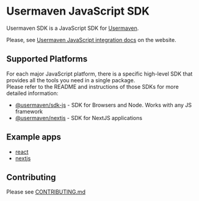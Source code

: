 # Usermaven JavaScript SDK

Usermaven SDK is a JavaScript SDK for [Usermaven](https://usermaven.com).

Please, see [Usermaven JavaScript integration docs](https://usermaven.com/docs/integrations/javascript) on the website.

## Supported Platforms

For each major JavaScript platform, there is a specific high-level SDK that provides all the tools you need in a single package.<br/>Please refer to the README and instructions of those SDKs for more detailed information:

* [@usermaven/sdk-js](https://github.com/usermavencom/usermaven-js/tree/master/packages/javascript-sdk) - SDK for Browsers and Node. Works with any JS framework
* [@usermaven/nextjs](https://github.com/usermavencom/usermaven-js/tree/master/packages/nextjs) - SDK for NextJS applications

## Example apps

* [react](https://github.com/usermaven/usermaven-react-example)
* [nextjs](https://github.com/usermaven/usermaven-next-example)

## Contributing

Please see [CONTRIBUTING.md](CONTRIBUTING.md)